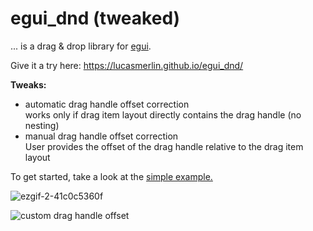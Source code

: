 # egui_dnd (tweaked)
... is a drag & drop library for [egui](https://github.com/emilk/egui). 

Give it a try here: https://lucasmerlin.github.io/egui_dnd/

**Tweaks:**
- automatic drag handle offset correction   
  works only if drag item layout directly contains the drag handle (no nesting)
- manual drag handle offset correction   
  User provides the offset of the drag handle relative to the drag item layout


To get started, take a look at the [simple example.](https://github.com/lucasmerlin/egui_dnd/blob/main/examples/simple.rs)



![ezgif-2-41c0c5360f](https://user-images.githubusercontent.com/8009393/208403722-b28715cd-b708-4eb4-8d00-36873dee2034.gif)

![custom drag handle offset](https://user-images.githubusercontent.com/6931775/209220847-cf58b4ed-3ed4-4f5a-8bfa-ad0ada4a5616.gif)